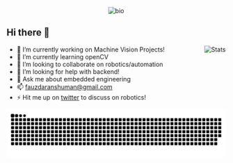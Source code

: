 <p align="center">
  <img src="https://user-images.githubusercontent.com/40523329/125062921-88eb3c00-e0cc-11eb-9d2a-f490ed2741ad.gif" alt="bio"></center>
</p>

## Hi there 👋

<img src="https://github-readme-stats-git-masterrstaa-rickstaa.vercel.app/api/?username=AnshumanFauzdar&show_icons=true&title_color=fff&icon_color=79ff97&text_color=9f9f9f&bg_color=151515" alt="Stats" align="right">

- 🔭 I’m currently working on Machine Vision Projects!
- 🌱 I’m currently learning openCV
- 👯 I’m looking to collaborate on robotics/automation
- 🤔 I’m looking for help with backend!
- 💬 Ask me about embedded engineering
- 📫 fauzdaranshuman@gmail.com
- ⚡ Hit me up on [twitter](https://twitter.com/anshumanfauzdar) to discuss on robotics!

<p align="center">
  <picture>
  <source media="(prefers-color-scheme: dark)" srcset="https://github.com/AnshumanFauzdar/AnshumanFauzdar/raw/output/github-snake-dark.svg?palette=github-dark" />
  <source media="(prefers-color-scheme: light)" srcset="https://github.com/AnshumanFauzdar/AnshumanFauzdar/raw/output/github-snake.svg" />
  <img alt="github-snake" src="github-snake.svg" />
</picture>
</p>
